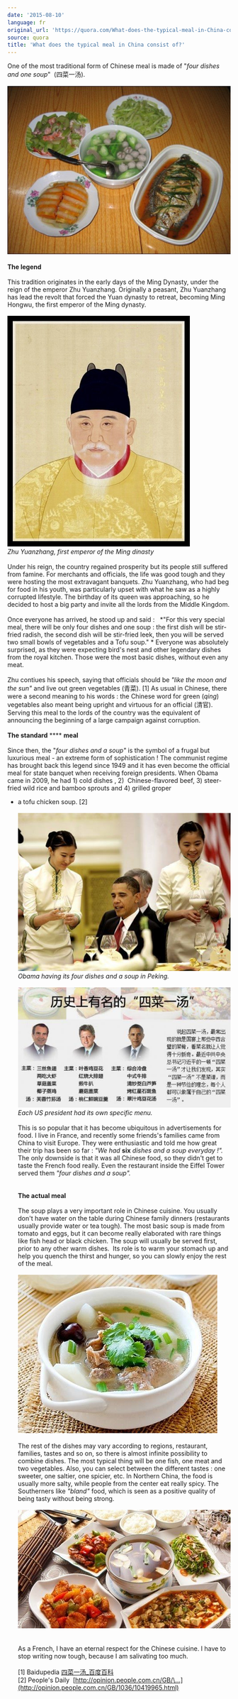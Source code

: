 ```yaml
---
date: '2015-08-10'
language: fr
original_url: 'https://quora.com/What-does-the-typical-meal-in-China-consist-of/answer/Clément-Renaud'
source: quora
title: 'What does the typical meal in China consist of?'
---
```


One of the most traditional form of Chinese meal is made of \"*four
dishes and one soup*\"  (四菜一汤). \
\
![](/img/quora/main-qimg-2d8cf0b3013c00e6894a618df377b634-c.png)​\
\
**The legend**\
 \
This tradition originates in the early days of the Ming Dynasty, under
the reign of the emperor Zhu Yuanzhang. Originally a peasant, Zhu
Yuanzhang has lead the revolt that forced the Yuan dynasty to retreat,
becoming Ming Hongwu, the first emperor of the Ming dynasty. \
\
![](/img/quora/main-qimg-589db27f970b13fac22764fad344d18c-c.png)​\
*Zhu Yuanzhang, first emperor of the Ming dinasty*\
\
Under his reign, the country regained prosperity but its people still
suffered from famine. For merchants and officials, the life was good
tough and they were hosting the most extravagant banquets. Zhu
Yuanzhang, who had beg for food in his youth, was particularly upset
with what he saw as a highly corrupted lifestyle. The birthday of its
queen was approaching, so he decided to host a big party and invite all
the lords from the Middle Kingdom.\
\
Once everyone has arrived, he stood up and said :   *\"For this very
special meal, there will be only four dishes and one soup : the first
dish will be stir-fried radish, the second dish will be stir-fried leek,
then you will be served two small bowls of vegetables and a Tofu
soup.\" * Everyone was absolutely surprised, as they were expecting
bird\'s nest and other legendary dishes from the royal kitchen. Those
were the most basic dishes, without even any meat.\
\
Zhu contiues his speech, saying that officials should be *\"like the
moon and the sun\"* and live out green vegetables (青菜). \[1\] As usual
in Chinese, there were a second meaning to his words : the Chinese word
for green (*qing*) vegetables also meant being upright and virtuous for
an official (清官). Serving this meal to the lords of the country was
the equivalent of announcing the beginning of a large campaign against
corruption.\
\
**The standard** **** **meal**\
\
Since then, the \"*four dishes and a soup\"* is the symbol of a frugal
but luxurious meal - an extreme form of sophistication ! The communist
regime has brought back this legend since 1949 and it has even become
the official meal for state banquet when receiving foreign presidents.
When Obama came in 2009, he had 1) cold dishes , 2)  Chinese-flavored
beef, 3) steer-fried wild rice and bamboo sprouts and 4) grilled groper
+ a tofu chicken soup. \[2\]\
\
![](/img/quora/main-qimg-939b803c03a978c007f95bda1f9a23b0-c.png)​\
*Obama having its four dishes and a soup in Peking.*\
\
![](/img/quora/main-qimg-e4357f204085fdce5c5f3d1d27b29d68-c.png)​\
*Each US president had its own specific menu.*\
\
This is so popular that it has become ubiquitous in advertisements for
food. I live in France, and recently some friends\'s families came from
China to visit Europe. They were enthusiastic and told me how great
their trip has been so far : *\"We had* **six** *dishes and a soup
everyday !\".* The only downside is that it was all Chinese food, so
they didn\'t get to taste the French food really. Even the restaurant
inside the Eiffel Tower served them *\"four dishes and a soup\".*\
\
\
**The actual meal**\
\
The soup plays a very important role in Chinese cuisine. You usually
don\'t have water on the table during Chinese family dinners
(restaurants usually provide water or tea tough). The most basic soup is
made from tomato and eggs, but it can become really elaborated with rare
things like fish head or black chicken. The soup will usually be served
first, prior to any other warm dishes.  Its role is to warm your stomach
up and help you quench the thirst and hunger, so you can slowly enjoy
the rest of the meal.\
\
![](/img/quora/main-qimg-83b55527bbea8316a6106303b5f630d5-c.png)​\
\
The rest of the dishes may vary according to regions, restaurant,
families, tastes and so on, so there is almost infinite possibility to
combine dishes. The most typical thing will be one fish, one meat and
two vegetables. Also, you can select between the different tastes : one
sweeter, one saltier, one spicier, etc. In Northern China, the food is 
usually more salty, while people from the center eat really spicy. The
Southerners like *\"bland\"* food, which is seen as a positive quality
of being tasty without being strong.\
\
![](/img/quora/main-qimg-de634115ade2d51f91c8f15064455eb2-c.png)​\
\
\
As a French, I have an eternal respect for the Chinese cuisine. I have
to stop writing now tough, because I am salivating too much.\
\
\[1\] Baidupedia
[四菜一汤\_百度百科](http://baike.baidu.com/view/21842.htm)\
\[2\] People\'s Daily 
[http://opinion.people.com.cn/GB/\...](http://opinion.people.com.cn/GB/1036/10419965.html)
